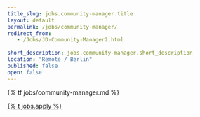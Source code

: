 ```yaml
---
title_slug: jobs.community-manager.title
layout: default
permalink: /jobs/community-manager/
redirect_from:
   - /Jobs/JD-Community-Manager2.html
   
short_description: jobs.community-manager.short_description
location: "Remote / Berlin"
published: false
open: false
---
```


{% tf jobs/community-manager.md %}

<div class="d-grid gap-2 col-4 mx-auto mt-5">
<a href="mailto:jobs-scs@osb-alliance.com?subject={% t jobs.community-manager.title %}" class="btn btn-secondary btn-lg">{% t jobs.apply %}</a>
</div>
